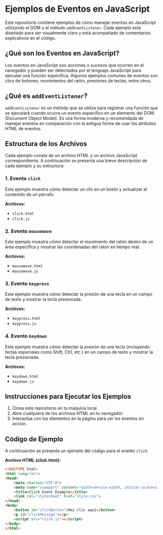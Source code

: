 # Ejemplos de Eventos en JavaScript

Este repositorio contiene ejemplos de cómo manejar eventos en JavaScript utilizando el DOM y el método `addEventListener`. Cada ejemplo está diseñado para ser visualmente claro y está acompañado de comentarios explicativos en el código.

## ¿Qué son los Eventos en JavaScript?

Los eventos en JavaScript son acciones o sucesos que ocurren en el navegador y pueden ser detectados por el lenguaje JavaScript para ejecutar una función específica. Algunos ejemplos comunes de eventos son clics de botones, movimientos del ratón, presiones de teclas, entre otros.

## ¿Qué es `addEventListener`?

`addEventListener` es un método que se utiliza para registrar una función que se ejecutará cuando ocurra un evento específico en un elemento del DOM (Document Object Model). Es una forma moderna y recomendada de manejar eventos en comparación con la antigua forma de usar los atributos HTML de eventos.

## Estructura de los Archivos

Cada ejemplo consta de un archivo HTML y un archivo JavaScript correspondiente. A continuación se presenta una breve descripción de cada ejemplo y su estructura:

### 1. Evento `click`

Este ejemplo muestra cómo detectar un clic en un botón y actualizar el contenido de un párrafo.

**Archivos:**
- `click.html`
- `click.js`

### 2. Evento `mousemove`

Este ejemplo muestra cómo detectar el movimiento del ratón dentro de un área específica y mostrar las coordenadas del ratón en tiempo real.

**Archivos:**
- `mousemove.html`
- `mousemove.js`

### 3. Evento `keypress`

Este ejemplo muestra cómo detectar la presión de una tecla en un campo de texto y mostrar la tecla presionada.

**Archivos:**
- `keypress.html`
- `keypress.js`

### 4. Evento `keydown`

Este ejemplo muestra cómo detectar la presión de una tecla (incluyendo teclas especiales como Shift, Ctrl, etc.) en un campo de texto y mostrar la tecla presionada.

**Archivos:**
- `keydown.html`
- `keydown.js`

## Instrucciones para Ejecutar los Ejemplos

1. Clona este repositorio en tu máquina local.
2. Abre cualquiera de los archivos HTML en tu navegador.
3. Interactúa con los elementos en la página para ver los eventos en acción.

## Código de Ejemplo

A continuación se presenta un ejemplo del código para el evento `click`:

**Archivo HTML (click.html):**
```html
<!DOCTYPE html>
<html lang="en">
<head>
    <meta charset="UTF-8">
    <meta name="viewport" content="width=device-width, initial-scale=1.0">
    <title>Click Event Example</title>
    <link rel="stylesheet" href="style.css">
</head>
<body>
    <button id="clickButton">Haz clic aquí</button>
    <p id="clickMessage"></p>
    <script src="click.js"></script>
</body>
</html>
